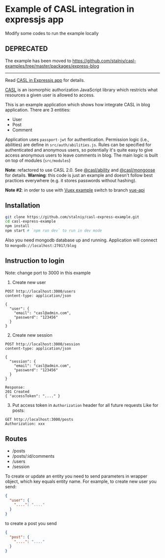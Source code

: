 # Example of CASL integration in expressjs app
Modify some codes to run the example locally

## DEPRECATED

The example has been moved to https://github.com/stalniy/casl-examples/tree/master/packages/express-blog

----

Read [CASL in Expressjs app][casl-express-example] for details.

[CASL](https://stalniy.github.io/casl/) is an isomorphic authorization JavaScript library which restricts what resources a given user is allowed to access.

This is an example application which shows how integrate CASL in blog application. There are 3 entities:
* User
* Post
* Comment

Application uses `passport-jwt` for authentication.
Permission logic (i.e., abilities) are define in `src/auth/abilities.js`. Rules can be specified for authenticated and anonymous users, so potentially it's quite easy to give access anonymous users to leave comments in blog.
The main logic is built on top of modules (`src/modules`)

**Note**: refactored to use CASL 2.0. See [@casl/ability][casl-ability] and [@casl/mongoose][casl-mongoose] for details.
**Warning**: this code is just an example and doesn't follow best practices everywhere (e.g. it stores passwords without hashing).

**Note #2**: in order to use with [Vuex example](https://github.com/stalniy/casl-vue-api-example) switch to branch [vue-api](https://github.com/stalniy/casl-express-example/tree/vue-api)

## Installation

```sh
git clone https://github.com/stalniy/casl-express-example.git
cd casl-express-example
npm install
npm start # `npm run dev` to run in dev mode
```

Also you need mongodb database up and running. Application will connect to `mongodb://localhost:27017/blog`


## Instruction to login
Note: change port to 3000 in this example

1. Create new user

```
POST http://localhost:3000/users
content-type: application/json

{
  "user": {
    "email": "casl@admin.com",
    "password": "123456"
  }
}
```

2. Create new session

```
POST http://localhost:3000/session
content-type: application/json

{
  "session": {
    "email": "casl@admin.com",
    "password": "123456"
  }
}

Response:
201 Created
{ "accessToken": "...." }
```

3. Put access token in `Authorization` header for all future requests
Like for posts:
```
GET http://localhost:3000/posts
Authorization: xxx
```


## Routes

* /posts
* /posts/:id/comments
* /users
* /session

To create or update an entity you need to send parameters in wrapper object, which key equals entity name.
For example, to create new user you send:

```json
{
  "user": {
    "....": "...."
  }
}
```

to create a post you send

```json
{
  "post": {
    "....": "...."
  }
}
```

[casl-express-example]: https://medium.com/@sergiy.stotskiy/authorization-with-casl-in-express-app-d94eb2e2b73b
[casl-ability]: https://github.com/stalniy/casl/tree/master/packages/casl-ability
[casl-mongoose]: https://github.com/stalniy/casl/tree/master/packages/casl-mongoose
